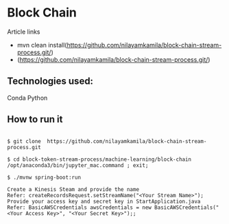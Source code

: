 # Block Chain 

Article links
* mvn clean install(https://github.com/nilayamkamila/block-chain-stream-process.git/)
* (https://github.com/nilayamkamila/block-chain-stream-process.git/)

## Technologies used:
Conda
Python

## How to run it
```

$ git clone  https://github.com/nilayamkamila/block-chain-stream-process.git

$ cd block-token-stream-process/machine-learning/block-chain
/opt/anaconda3/bin/jupyter_mac.command ; exit;

$ ./mvnw spring-boot:run

```
```
Create a Kinesis Steam and provide the name 
Refer: createRecordsRequest.setStreamName("<Your Stream Name>");
Provide your access key and secret key in StartApplication.java
Refer: BasicAWSCredentials awsCredentials = new BasicAWSCredentials("<Your Access Key>", "<Your Secret Key>");;

```


